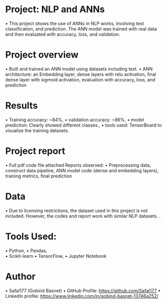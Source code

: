 # Project: NLP and ANNs
•	This project shows the use of ANNs in NLP works, involving text classification, and prediction. The ANN model was trained with real data and then evaluated with accuracy, loss, and validation.
# Project overview
•	Built and trained an ANN model using datasets including text. 
•	ANN architecture: an Embedding layer, dense layers with relu activation, final dense layer with sigmoid activation, evaluation with accuracy, loss, and prediction
# Results
•	Training accuracy: ~84%, 
•	validation accuracy: ~86%, 
•	model prediction: Clearly showed different classes., 
•	tools used: TensorBoard to visualize the training datasets.
# Project report
•	Full pdf code file attached Reports observed:
•	Preprocessing data, construct data pipeline, ANN model code (dense and embedding layers), training metrics, final prediction
# Data
•	Due to licensing restrictions, the dataset used in this project is not included. However, the codes and report work with similar NLP datasets. 
.
# Tools Used: 
•	Python, 
•	Pandas,  
•	Scikit-learn 
•	TensorFlow, 
•	Jupyter Notebook
# Author
•	Safal177 (Gobind Basnet) 
•	GitHub Profile: https://github.com/Safal177 
•	LinkedIn profile: https://www.linkedin.com/in/gobind-basnet-13746a252/



